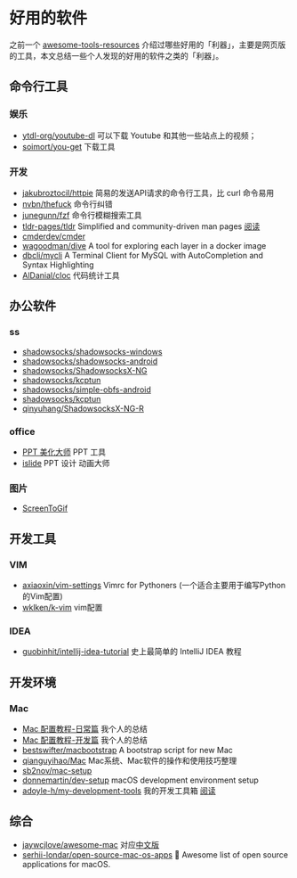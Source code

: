 # 好用的软件

之前一个 [awesome-tools-resources](https://github.com/Michael728/awesome-tools-resources) 介绍过哪些好用的「利器」，主要是网页版的工具，本文总结一些个人发现的好用的软件之类的「利器」。

## 命令行工具

### 娱乐

- [ytdl-org/youtube-dl](https://github.com/ytdl-org/youtube-dl) 可以下载 Youtube 和其他一些站点上的视频；
- [soimort/you-get](https://github.com/soimort/you-get) 下载工具

### 开发

- [jakubroztocil/httpie](https://github.com/jakubroztocil/httpie) 简易的发送API请求的命令行工具，比 curl 命令易用
- [nvbn/thefuck](https://github.com/nvbn/thefuck) 命令行纠错
- [junegunn/fzf](https://github.com/junegunn/fzf) 命令行模糊搜索工具
- [tldr-pages/tldr](https://github.com/tldr-pages/tldr) Simplified and community-driven man pages [阅读](https://tldr.sh)
- [cmderdev/cmder](https://github.com/cmderdev/cmder)
- [wagoodman/dive](https://github.com/wagoodman/dive) A tool for exploring each layer in a docker image
- [dbcli/mycli](https://github.com/dbcli/mycli) A Terminal Client for MySQL with AutoCompletion and Syntax Highlighting
- [AlDanial/cloc](https://github.com/AlDanial/cloc) 代码统计工具

## 办公软件

### ss
- [shadowsocks/shadowsocks-windows](https://github.com/shadowsocks/shadowsocks-windows)
- [shadowsocks/shadowsocks-android](https://github.com/shadowsocks/shadowsocks-android)
- [shadowsocks/ShadowsocksX-NG](https://github.com/shadowsocks/ShadowsocksX-NG)
- [shadowsocks/kcptun](https://github.com/shadowsocks/kcptun)
- [shadowsocks/simple-obfs-android](https://github.com/shadowsocks/simple-obfs-android)
- [shadowsocks/kcptun](https://github.com/shadowsocks/kcptun)
- [qinyuhang/ShadowsocksX-NG-R](https://github.com/qinyuhang/ShadowsocksX-NG-R)

### office

- [PPT 美化大师](http://meihua.docer.com/) PPT 工具
- [islide](https://www.islide.cc/) PPT 设计 动画大师

### 图片

- [ScreenToGif](https://www.screentogif.com/?l=zh_cn)

## 开发工具

### VIM

- [axiaoxin/vim-settings](https://github.com/axiaoxin/vim-settings) Vimrc for Pythoners (一个适合主要用于编写Python的Vim配置)
- [wklken/k-vim](https://github.com/wklken/k-vim) vim配置

### IDEA

- [guobinhit/intellij-idea-tutorial](https://github.com/guobinhit/intellij-idea-tutorial) 史上最简单的 IntelliJ IDEA 教程

## 开发环境

### Mac

- [Mac 配置教程-日常篇](https://michael728.github.io/2018/12/08/tools-daily-mac/) 我个人的总结
- [Mac 配置教程-开发篇](https://michael728.github.io/2019/04/14/tools-dev-mac/) 我个人的总结
- [bestswifter/macbootstrap](https://github.com/bestswifter/macbootstrap) A bootstrap script for new Mac
- [qianguyihao/Mac](https://github.com/qianguyihao/Mac) Mac系统、Mac软件的操作和使用技巧整理
- [sb2nov/mac-setup](https://github.com/sb2nov/mac-setup)
- [donnemartin/dev-setup](https://github.com/donnemartin/dev-setup) macOS development environment setup
- [adoyle-h/my-development-tools](https://github.com/adoyle-h/my-development-tools) 我的开发工具箱 [阅读](https://adoyle.me/my-development-tools/)

## 综合

- [jaywcjlove/awesome-mac](https://github.com/jaywcjlove/awesome-mac) 对应[中文版](https://github.com/jaywcjlove/awesome-mac/blob/master/README-zh.md)
- [serhii-londar/open-source-mac-os-apps](https://github.com/serhii-londar/open-source-mac-os-apps) 🚀 Awesome list of open source applications for macOS.